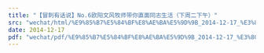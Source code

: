 ```yaml
---
title: "【冒刺有话说】No.6欧阳文风牧师带你直面同志生活（下周二下午）"
src: "wechat/html/%E9%85%B7%E5%84%BF%E8%AE%BA%E5%9D%9B_2014-12-17_%E3%80%90%E5%86%92%E5%88%BA%E6%9C%89%E8%AF%9D%E8%AF%B4%E3%80%91No.6%E6%AC%A7%E9%98%B3%E6%96%87%E9%A3%8E%E7%89%A7%E5%B8%88%E5%B8%A6%E4%BD%A0%E7%9B%B4%E9%9D%A2%E5%90%8C%E5%BF%97%E7%94%9F%E6%B4%BB%EF%BC%88%E4%B8%8B%E5%91%A8%E4%BA%8C%E4%B8%8B%E5%8D%88%EF%BC%89.html"
date: 2014-12-17
pdf: "wechat/pdf/%E9%85%B7%E5%84%BF%E8%AE%BA%E5%9D%9B_2014-12-17_%E3%80%90%E5%86%92%E5%88%BA%E6%9C%89%E8%AF%9D%E8%AF%B4%E3%80%91No.6%E6%AC%A7%E9%98%B3%E6%96%87%E9%A3%8E%E7%89%A7%E5%B8%88%E5%B8%A6%E4%BD%A0%E7%9B%B4%E9%9D%A2%E5%90%8C%E5%BF%97%E7%94%9F%E6%B4%BB%EF%BC%88%E4%B8%8B%E5%91%A8%E4%BA%8C%E4%B8%8B%E5%8D%88%EF%BC%89.pdf"
---
```

